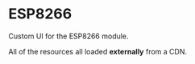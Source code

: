 # ESP8266

Custom UI for the ESP8266 module.

All of the resources all loaded **externally** from a CDN.
